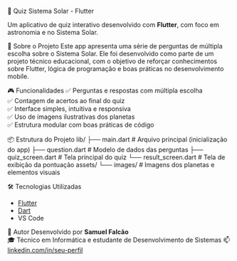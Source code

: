 🌌 Quiz Sistema Solar - Flutter

Um aplicativo de quiz interativo desenvolvido com **Flutter**, com foco em astronomia e no Sistema Solar.

🧠 Sobre o Projeto
Este app apresenta uma série de perguntas de múltipla escolha sobre o Sistema Solar. Ele foi desenvolvido como parte de um projeto técnico educacional, com o objetivo de reforçar conhecimentos sobre Flutter, lógica de programação e boas práticas no desenvolvimento mobile.

🎮 Funcionalidades
✅ Perguntas e respostas com múltipla escolha  
✅ Contagem de acertos ao final do quiz  
✅ Interface simples, intuitiva e responsiva  
✅ Uso de imagens ilustrativas dos planetas  
✅ Estrutura modular com boas práticas de código  

📦 Estrutura do Projeto
lib/
├── main.dart              # Arquivo principal (inicialização do app)
├── question.dart          # Modelo de dados das perguntas
├── quiz_screen.dart       # Tela principal do quiz
└── result_screen.dart     # Tela de exibição da pontuação
assets/
└── images/                # Imagens dos planetas e elementos visuais

🛠️ Tecnologias Utilizadas
- [Flutter](https://flutter.dev/)
- [Dart](https://dart.dev/)
- VS Code 

👤 Autor
Desenvolvido por **Samuel Falcão**  
🎓 Técnico em Informática e estudante de Desenvolvimento de Sistemas
📫 [linkedin.com/in/seu-perfil](https://www.linkedin.com/in/samuelfalc%C3%A3o/)
